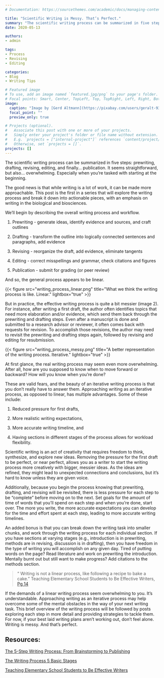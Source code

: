 ```yaml
---
# Documentation: https://sourcethemes.com/academic/docs/managing-content/

title: "Scientific Writing is Messy. That’s Perfect."
summary: "The scientific writing process can be summarized in five steps: prewriting, drafting, revising, editing, and finally… publication. It seems straightforward, but also... overwhelming."
date: 2020-05-13

authors: 
- admin

tags: 
- Process
- Revising
- Editing

categories: 
- Blog
- Writing Tips

# Featured image
# To use, add an image named `featured.jpg/png` to your page's folder.
# Focal points: Smart, Center, TopLeft, Top, TopRight, Left, Right, BottomLeft, Bottom, BottomRight.
image:
  caption: "Image by [Gerd Altmann](https://pixabay.com/users/geralt-9301/?utm_source=link-attribution&amp;utm_medium=referral&amp;utm_campaign=image&amp;utm_content=516279) from [Pixabay](https://pixabay.com/?utm_source=link-attribution&amp;utm_medium=referral&amp;utm_campaign=image&amp;utm_content=516279)"
  focal_point: ""
  preview_only: true

# Projects (optional).
#   Associate this post with one or more of your projects.
#   Simply enter your project's folder or file name without extension.
#   E.g. `projects = ["internal-project"]` references `content/project/deep-learning/index.md`.
#   Otherwise, set `projects = []`.
projects: []
---
```


The scientific writing process can be summarized in five steps: prewriting, drafting, revising, editing, and finally… publication. It seems straightforward, but also... overwhelming. Especially when you’re tasked with starting at the beginning.

The good news is that while writing is a lot of work, it can be made more approachable. This post is the first in a series that will explore the writing process and break it down into actionable pieces, with an emphasis on writing in the biological and biosciences.

We’ll begin by describing the overall writing process and workflow. 

1. Prewriting - generate ideas, identify evidence and sources, and craft outlines 

1. Drafting - transform the outline into logically connected sentences and paragraphs, add evidence

1. Revising - reorganize the draft, add evidence, eliminate tangents 

1. Editing - correct misspellings and grammar, check citations and figures

1. Publication - submit for grading (or peer review)

And so, the general process appears to be linear.

{{< figure src="writing_process_linear.png" title="What we think the writing process is like. Linear." lightbox="true" >}}

But in practice, the effective writing process is quite a bit messier (image 2). For instance, after writing a first draft, the author often identifies topics that need more elaboration and/or evidence, which send them back through the prewriting and drafting steps. Even after a manuscript is done and submitted to a research advisor or reviewer, it often comes back with requests for revision. To accomplish those revisions, the author may need to revisit the prewriting and drafting steps again, followed by revising and editing for resubmission. 

{{< figure src="writing_process_messy.png" title="A better representation of the writing process. Iterative." lightbox="true" >}}

At first glance, the real writing process may seem even more overwhelming. After all, how are you supposed to know when to move forward or backward? How will you know when you’re done?

These are valid fears, and the beauty of an iterative writing process is that you don’t really have to answer them. Approaching writing as an iterative process, as opposed to linear, has multiple advantages. Some of these include:

1. Reduced pressure for first drafts,

1. More realistic writing expectations,

1. More accurate writing timeline, and

1. Having sections in different stages of the process allows for workload flexibility.

Scientific writing is an act of creativity that requires freedom to think, synthesize, and explore new ideas. Removing the pressure for the first draft to be perfect, or near perfect, allows you as a writer to start the writing process more creatively with bigger, messier ideas. As the ideas are refined, they might lead to unexpected connections and conclusions, but it’s hard to know unless they are given voice.

Additionally, because you begin the process knowing that prewriting, drafting, and revising will be revisited, there is less pressure for each step to be “complete” before moving on to the next. Set goals for the amount of time of words that you’ll spend on each step and when you’re done, start over. The more you write, the more accurate expectations you can develop for the time and effort spent at each step, leading to more accurate writing timelines.

An added bonus is that you can break down the writing task into smaller chunks, and work through the writing process for each individual section. If you have sections at varying stages (e.g., introduction is in prewriting, methods are in revising, discussion is in drafting), then you have freedom in the type of writing you will accomplish on any given day. Tired of putting words on the page? Read literature and work on prewriting the introduction. Mentally burnt out but still want to make progress? Add citations to the methods section.

> “ Writing is not a linear process, like following a recipe to bake a cake.” Teaching Elementary School Students to Be Effective Writers, [Pg 14](https://ies.ed.gov/ncee/wwc/Docs/PracticeGuide/writing_pg_062612.pdf)

If the demands of a linear writing process seem overwhelming to you. It’s understandable. Approaching writing as an iterative process may help overcome some of the mental obstacles in the way of your next writing task. This brief overview of the writing process will be followed by posts exploring each step in more detail and providing strategies to tackle them. For now, if your best laid writing plans aren’t working out, don’t feel alone. Writing is messy. And that’s perfect.


## Resources:

[The 5-Step Writing Process: From Brainstorming to Publishing](https://www.liferichpublishing.com/AuthorResources/General/5-Step-Writing-Process.aspx)

[The Writing Process 5 Basic Stages](http://bowenpeters.weebly.com/uploads/8/1/1/9/8119969/writing_process_detailed.pdf)

[Teaching Elementary School Students to Be Effective Writers](https://ies.ed.gov/ncee/wwc/Docs/PracticeGuide/writing_pg_062612.pdf)
